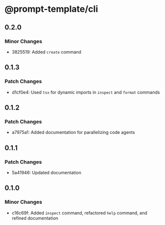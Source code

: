 # @prompt-template/cli

## 0.2.0

### Minor Changes

- 3825519: Added `create` command

## 0.1.3

### Patch Changes

- d1cf0e4: Used `tsx` for dynamic imports in `inspect` and `format` commands

## 0.1.2

### Patch Changes

- a7975a1: Added documentation for parallelizing code agents

## 0.1.1

### Patch Changes

- 5a41946: Updated documentation

## 0.1.0

### Minor Changes

- c16c69f: Added `inspect` command, refactored `help` command, and refined documentation
